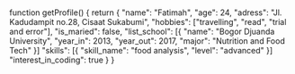 # 
function getProfile() {
    return {
        "name": "Fatimah",
        "age": 24,
        "adress": "Jl. Kadudampit no.28, Cisaat Sukabumi",
        "hobbies": ["travelling", "read", "trial and error"],
        "is_maried": false,
        "list_school": [{
            "name": "Bogor Djuanda University",
            "year_in": 2013,
            "year_out": 2017,
            "major": "Nutrition and Food Tech"
        }]
        "skills": [{
            "skill_name": "food analysis",
            "level": "advanced"
        }]
        "interest_in_coding": true
    }
}
